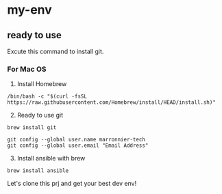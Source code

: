 # my-env
## ready to use
Excute this command to install git.
### For Mac OS
1. Install Homebrew
```
/bin/bash -c "$(curl -fsSL https://raw.githubusercontent.com/Homebrew/install/HEAD/install.sh)"
```
2. Ready to use git
```
brew install git
```
```
git config --global user.name marronnier-tech
git config --global user.email "Email Address"
```

3. Install ansible with brew

```
brew install ansible
```
Let's clone this prj and get your best dev env!
